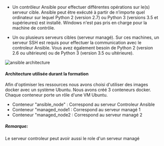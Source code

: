 - Un contrôleur Ansible pour effectuer différentes opérations sur le(s) serveur cible.
  Ansible peut être exécuté à partir de n’importe quel ordinateur sur lequel Python 2 (version 2.7) ou Python 3 (versions 3.5 et supérieures) est installé. Windows n'est pas pris en charge pour la machine de contrôle.

- Un ou plusieurs serveurs cibles (serveur managé).
  Sur ces machines, un serveur SSH est requis pour effectuer la communication avec le controleur Ansible.
  Vous avez également besoin de Python 2 (version 2.6 ou ultérieure) ou de Python 3 (version 3.5 ou ultérieure).

![ansible architecture](/samiasamia/scenarios/ansible_training_part1/assets/ansible_architecture.png)

#### Architecture utilisée durant la formation
Afin d'optimiser les ressources nous avons choisi d'utiliser des images docker avec un système Ubuntu. 
Nous avons créé 3 conteneurs docker. Chaque conteneur porte un rôle d'une VM Ubuntu.

- Conteneur "ansible_node" : Correspond au serveur Controleur Ansible
- Conteneur "managed_node1 : Correspond au serveur managé 1
- Conteneur "managed_node2 : Correspond au serveur managé 2

##### *Remarque:*
Le serveur controleur peut avoir aussi le role d'un serveur managé 
